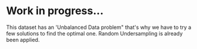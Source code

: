 # Work in progress...
This dataset has an 'Unbalanced Data problem" that's why we have to try a few solutions to find the optimal one.
Random Undersampling is already been applied.
